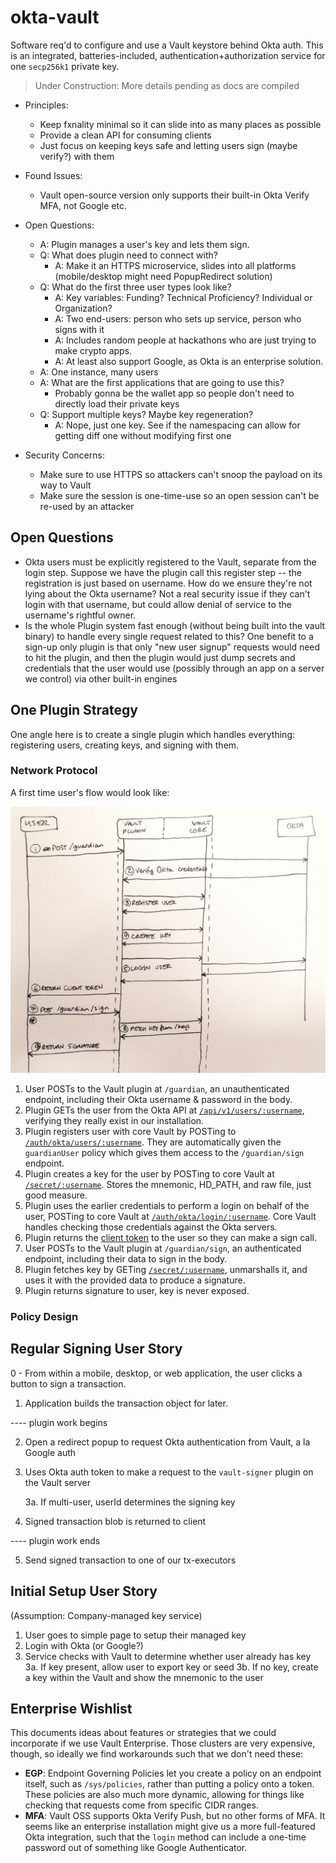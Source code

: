 # okta-vault
Software req'd to configure and use a Vault keystore behind Okta auth.  This is an integrated, batteries-included, authentication+authorization service for one `secp256k1` private key.

> Under Construction: More details pending as docs are compiled

- Principles:
	- Keep fxnality minimal so it can slide into as many places as possible
	- Provide a clean API for consuming clients
	- Just focus on keeping keys safe and letting users sign (maybe verify?) with them

- Found Issues:
	- Vault open-source version only supports their built-in Okta Verify MFA, not Google etc.

- Open Questions:
	- A: Plugin manages a user's key and lets them sign.
	- Q: What does plugin need to connect with?
		- A: Make it an HTTPS microservice, slides into all platforms (mobile/desktop might need PopupRedirect solution)
	- Q: What do the first three user types look like?
		- A: Key variables: Funding? Technical Proficiency?  Individual or Organization?
		- A: Two end-users: person who sets up service, person who signs with it
		- A: Includes random people at hackathons who are just trying to make crypto apps.
		- A: At least also support Google, as Okta is an enterprise solution.
	- A: One instance, many users
	- A: What are the first applications that are going to use this?
		- Probably gonna be the wallet app so people don't need to directly load their private keys
	- Q: Support multiple keys?  Maybe key regeneration?
		- A: Nope, just one key.  See if the namespacing can allow for getting diff one without modifying first one

- Security Concerns:
	- Make sure to use HTTPS so attackers can't snoop the payload on its way to Vault
	- Make sure the session is one-time-use so an open session can't be re-used by an attacker

## Open Questions
- Okta users must be explicitly registered to the Vault, separate from the login step.  Suppose we have the plugin call this register step -- the registration is just based on username.  How do we ensure they're not lying about the Okta username?  Not a real security issue if they can't login with that username, but could allow denial of service to the username's rightful owner.
- Is the whole Plugin system fast enough (without being built into the vault binary) to handle every single request related to this? One benefit to a sign-up only plugin is that only "new user signup" requests would need to hit the plugin, and then the plugin would just dump secrets and credentials that the user would use (possibly through an app on a server we control) via other built-in engines

## One Plugin Strategy
One angle here is to create a single plugin which handles everything: registering users, creating keys, and signing with them.  

### Network Protocol
A first time user's flow would look like:

![Guardian Network Protocol](protocol-diagram.jpg)

1. User POSTs to the Vault plugin at `/guardian`, an unauthenticated endpoint, including their Okta username & password in the body.
2. Plugin GETs the user from the Okta API at [`/api/v1/users/:username`](https://developer.okta.com/docs/api/resources/users#get-user-with-login), verifying they really exist in our installation.
3. Plugin registers user with core Vault by POSTing to [`/auth/okta/users/:username`](https://www.vaultproject.io/api/auth/okta/index.html#register-user).  They are automatically given the `guardianUser` policy which gives them access to the `/guardian/sign` endpoint.
4. Plugin creates a key for the user by POSTing to core Vault at [`/secret/:username`](https://www.vaultproject.io/api/secret/kv/kv-v1.html#create-update-secret).  Stores the mnemonic, HD_PATH, and raw file, just good measure.
5. Plugin uses the earlier credentials to perform a login on behalf of the user, POSTing to core Vault at [`/auth/okta/login/:username`](https://www.vaultproject.io/api/auth/okta/index.html#login).  Core Vault handles checking those credentials against the Okta servers.
6. Plugin returns the [client token](https://www.vaultproject.io/api/auth/okta/index.html#sample-response-5) to the user so they can make a sign call.
7. User POSTs to the Vault plugin at `/guardian/sign`, an authenticated endpoint, including their data to sign in the body.
8. Plugin fetches key by GETing [`/secret/:username`](https://www.vaultproject.io/api/secret/kv/kv-v1.html#read-secret), unmarshalls it, and uses it with the provided data to produce a signature.
9. Plugin returns signature to user, key is never exposed.

### Policy Design

## Regular Signing User Story

0 - From within a mobile, desktop, or web application, the user clicks a button to sign a transaction.

1. Application builds the transaction object for later.

---- plugin work begins

2. Open a redirect popup to request Okta authentication from Vault, a la Google auth

3. Uses Okta auth token to make a request to the `vault-signer` plugin on the Vault server
  
    3a. If multi-user, userId determines the signing key

4. Signed transaction blob is returned to client

---- plugin work ends

5. Send signed transaction to one of our tx-executors


## Initial Setup User Story

(Assumption: Company-managed key service)

1. User goes to simple page to setup their managed key
2. Login with Okta (or Google?)
3. Service checks with Vault to determine whether user already has key
	3a. If key present, allow user to export key or seed
	3b. If no key, create a key within the Vault and show the mnemonic to the user


## Enterprise Wishlist
This documents ideas about features or strategies that we could incorporate if we use Vault Enterprise.  Those clusters are very expensive, though, so ideally we find workarounds such that we don't need these:

- **EGP**: Endpoint Governing Policies let you create a policy on an endpoint itself, such as `/sys/policies`, rather than putting a policy onto a token.  These policies are also much more dynamic, allowing for things like checking that requests come from specific CIDR ranges. 
- **MFA**: Vault OSS supports Okta Verify Push, but no other forms of MFA.  It seems like an enterprise installation might give us a more full-featured Okta integration, such that the `login` method can include a one-time password out of something like Google Authenticator.
